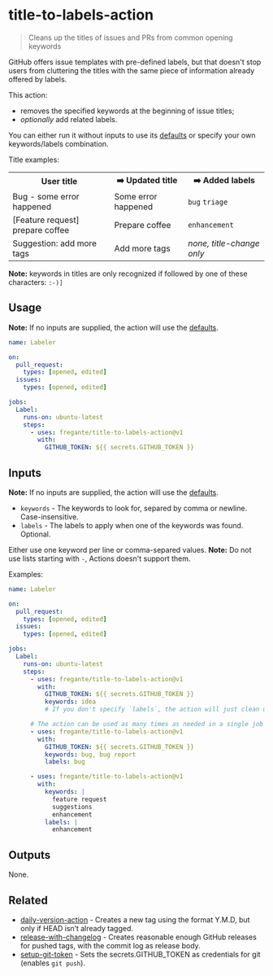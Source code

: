# title-to-labels-action

> Cleans up the titles of issues and PRs from common opening keywords

GitHub offers issue templates with pre-defined labels, but that doesn't stop users from cluttering the titles with the same piece of information already offered by labels.

This action:

- removes the specified keywords at the beginning of issue titles;
- _optionally_ add related labels.

You can either run it without inputs to use its [defaults](defaults.json) or specify your own keywords/labels combination.

Title examples:

<table>
  <tr>
    <th>User title
    <th>➡️ Updated title
    <th>➡️ Added labels
  <tr>
    <td>Bug - some error happened
    <td>Some error happened
    <td><code>bug</code> <code>triage</code>
  <tr>
    <td>[Feature request] prepare coffee
    <td>Prepare coffee
    <td><code>enhancement</code>
  <tr>
    <td>Suggestion: add more tags
    <td>Add more tags
    <td><em>none, title-change only</em>
</table>

**Note:** keywords in titles are only recognized if followed by one of these characters: `:-)]`

## Usage

**Note:** If no inputs are supplied, the action will use the [defaults](defaults.json).

```yaml
name: Labeler

on:
  pull_request:
    types: [opened, edited]
  issues:
    types: [opened, edited]

jobs:
  Label:
    runs-on: ubuntu-latest
    steps:
      - uses: fregante/title-to-labels-action@v1
        with:
          GITHUB_TOKEN: ${{ secrets.GITHUB_TOKEN }}
```

## Inputs

**Note:** If no inputs are supplied, the action will use the [defaults](defaults.json).

- `keywords` - The keywords to look for, separed by comma or newline. Case-insensitive.
- `labels` - The labels to apply when one of the keywords was found. Optional.

Either use one keyword per line or comma-separed values.
**Note:** Do not use lists starting with `-`, Actions doesn't support them.

Examples:

```yaml
name: Labeler

on:
  pull_request:
    types: [opened, edited]
  issues:
    types: [opened, edited]

jobs:
  Label:
    runs-on: ubuntu-latest
    steps:
      - uses: fregante/title-to-labels-action@v1
        with:
          GITHUB_TOKEN: ${{ secrets.GITHUB_TOKEN }}
          keywords: idea
          # If you don't specify `labels`, the action will just clean up the titles from your keywords.

      # The action can be used as many times as needed in a single job
      - uses: fregante/title-to-labels-action@v1
        with:
          GITHUB_TOKEN: ${{ secrets.GITHUB_TOKEN }}
          keywords: bug, bug report
          labels: bug

      - uses: fregante/title-to-labels-action@v1
        with:
          keywords: |
            feature request
            suggestions
            enhancement
          labels: |
            enhancement
```

## Outputs

None.

## Related

- [daily-version-action](https://github.com/fregante/daily-version-action) - Creates a new tag using the format Y.M.D, but only if HEAD isn’t already tagged.
- [release-with-changelog](https://github.com/notlmn/release-with-changelog) - Creates reasonable enough GitHub releases for pushed tags, with the commit log as release body.
- [setup-git-token](https://github.com/fregante/setup-git-token) - Sets the secrets.GITHUB_TOKEN as credentials for git (enables `git push`).
